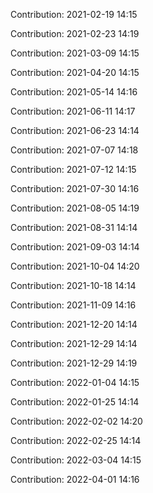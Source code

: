 Contribution: 2021-02-19 14:15

Contribution: 2021-02-23 14:19

Contribution: 2021-03-09 14:15

Contribution: 2021-04-20 14:15

Contribution: 2021-05-14 14:16

Contribution: 2021-06-11 14:17

Contribution: 2021-06-23 14:14

Contribution: 2021-07-07 14:18

Contribution: 2021-07-12 14:15

Contribution: 2021-07-30 14:16

Contribution: 2021-08-05 14:19

Contribution: 2021-08-31 14:14

Contribution: 2021-09-03 14:14

Contribution: 2021-10-04 14:20

Contribution: 2021-10-18 14:14

Contribution: 2021-11-09 14:16

Contribution: 2021-12-20 14:14

Contribution: 2021-12-29 14:14

Contribution: 2021-12-29 14:19

Contribution: 2022-01-04 14:15

Contribution: 2022-01-25 14:14

Contribution: 2022-02-02 14:20

Contribution: 2022-02-25 14:14

Contribution: 2022-03-04 14:15

Contribution: 2022-04-01 14:16


